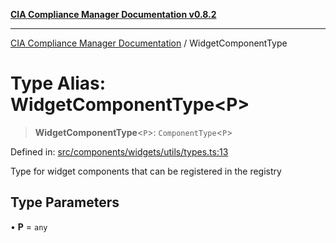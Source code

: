 [**CIA Compliance Manager Documentation v0.8.2**](../README.md)

***

[CIA Compliance Manager Documentation](../globals.md) / WidgetComponentType

# Type Alias: WidgetComponentType\<P\>

> **WidgetComponentType**\<`P`\>: `ComponentType`\<`P`\>

Defined in: [src/components/widgets/utils/types.ts:13](https://github.com/Hack23/cia-compliance-manager/blob/423c5d261c747ade8ca2550e176aa05168b5a31e/src/components/widgets/utils/types.ts#L13)

Type for widget components that can be registered in the registry

## Type Parameters

• **P** = `any`
